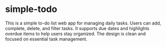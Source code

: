 # simple-todo
This is a simple to-do list web app for managing daily tasks. Users can add, complete, delete, and filter tasks. It supports due dates and highlights overdue items to help users stay organized. The design is clean and focused on essential task management.
